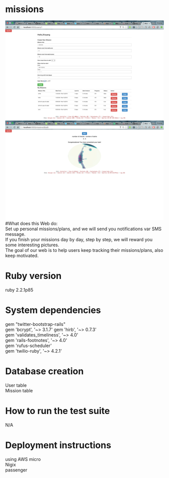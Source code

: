 # missions  
![alt tag](https://raw.githubusercontent.com/xinyzhang9/missions/master/img1.png)  
![alt tag](https://raw.githubusercontent.com/xinyzhang9/missions/master/img2.png)  
#What does this Web do:  
Set up personal missions/plans, and we will send you notifications var SMS message.  
If you finish your missions day by day, step by step, we will reward you some interesting pictures.  
The goal of our web is to help users keep tracking their missions/plans, also keep motivated.  

# Ruby version  
  ruby 2.2.1p85
# System dependencies  
  gem "twitter-bootstrap-rails"  
  gem 'bcrypt', '~> 3.1.7' 
  gem 'hirb', '~> 0.7.3'  
  gem 'validates_timeliness', '~> 4.0'  
  gem 'rails-footnotes', '~> 4.0'  
  gem 'rufus-scheduler'  
  gem 'twilio-ruby', '~> 4.2.1'  
  
# Database creation  
  User table  
  Mission table  

# How to run the test suite  
  N/A  

# Deployment instructions  
  using AWS micro  
  Nigix  
  passenger  

